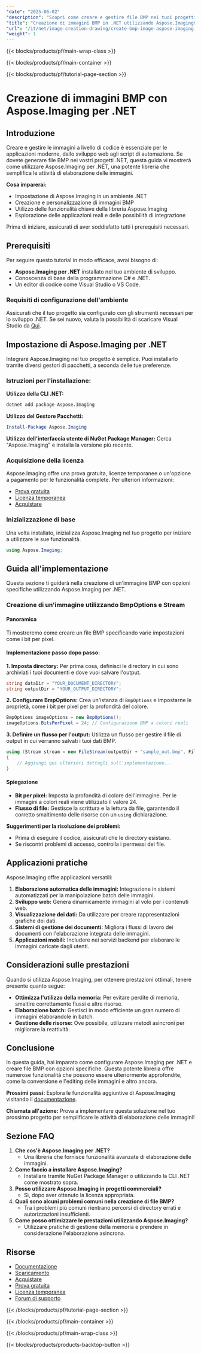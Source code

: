 ```yaml
---
"date": "2025-06-02"
"description": "Scopri come creare e gestire file BMP nei tuoi progetti .NET utilizzando la libreria Aspose.Imaging. Questa guida illustra la configurazione, la personalizzazione e le applicazioni pratiche."
"title": "Creazione di immagini BMP in .NET utilizzando Aspose.Imaging&#58; una guida completa"
"url": "/it/net/image-creation-drawing/create-bmp-image-aspose-imaging-dotnet/"
"weight": 1
---
```


{{< blocks/products/pf/main-wrap-class >}}

{{< blocks/products/pf/main-container >}}

{{< blocks/products/pf/tutorial-page-section >}}
# Creazione di immagini BMP con Aspose.Imaging per .NET

## Introduzione
Creare e gestire le immagini a livello di codice è essenziale per le applicazioni moderne, dallo sviluppo web agli script di automazione. Se dovete generare file BMP nei vostri progetti .NET, questa guida vi mostrerà come utilizzare Aspose.Imaging per .NET, una potente libreria che semplifica le attività di elaborazione delle immagini.

**Cosa imparerai:**
- Impostazione di Aspose.Imaging in un ambiente .NET
- Creazione e personalizzazione di immagini BMP
- Utilizzo delle funzionalità chiave della libreria Aspose.Imaging
- Esplorazione delle applicazioni reali e delle possibilità di integrazione

Prima di iniziare, assicurati di aver soddisfatto tutti i prerequisiti necessari.

## Prerequisiti
Per seguire questo tutorial in modo efficace, avrai bisogno di:
- **Aspose.Imaging per .NET** installato nel tuo ambiente di sviluppo.
- Conoscenza di base della programmazione C# e .NET.
- Un editor di codice come Visual Studio o VS Code.

### Requisiti di configurazione dell'ambiente
Assicurati che il tuo progetto sia configurato con gli strumenti necessari per lo sviluppo .NET. Se sei nuovo, valuta la possibilità di scaricare Visual Studio da [Qui](https://visualstudio.microsoft.com/).

## Impostazione di Aspose.Imaging per .NET
Integrare Aspose.Imaging nel tuo progetto è semplice. Puoi installarlo tramite diversi gestori di pacchetti, a seconda delle tue preferenze.

### Istruzioni per l'installazione:

**Utilizzo della CLI .NET:**
```bash
dotnet add package Aspose.Imaging
```

**Utilizzo del Gestore Pacchetti:**
```powershell
Install-Package Aspose.Imaging
```

**Utilizzo dell'interfaccia utente di NuGet Package Manager:**
Cerca "Aspose.Imaging" e installa la versione più recente.

### Acquisizione della licenza
Aspose.Imaging offre una prova gratuita, licenze temporanee o un'opzione a pagamento per le funzionalità complete. Per ulteriori informazioni:
- [Prova gratuita](https://releases.aspose.com/imaging/net/)
- [Licenza temporanea](https://purchase.aspose.com/temporary-license/)
- [Acquistare](https://purchase.aspose.com/buy)

### Inizializzazione di base
Una volta installato, inizializza Aspose.Imaging nel tuo progetto per iniziare a utilizzare le sue funzionalità.
```csharp
using Aspose.Imaging;
```

## Guida all'implementazione
Questa sezione ti guiderà nella creazione di un'immagine BMP con opzioni specifiche utilizzando Aspose.Imaging per .NET. 

### Creazione di un'immagine utilizzando BmpOptions e Stream
#### Panoramica
Ti mostreremo come creare un file BMP specificando varie impostazioni come i bit per pixel.

#### Implementazione passo dopo passo:
**1. Imposta directory:**
Per prima cosa, definisci le directory in cui sono archiviati i tuoi documenti e dove vuoi salvare l'output.
```csharp
string dataDir = "YOUR_DOCUMENT_DIRECTORY";
string outputDir = "YOUR_OUTPUT_DIRECTORY";
```

**2. Configurare BmpOptions:**
Crea un'istanza di `BmpOptions` e impostarne le proprietà, come i bit per pixel per la profondità del colore.
```csharp
BmpOptions imageOptions = new BmpOptions();
imageOptions.BitsPerPixel = 24; // Configurazione BMP a colori reali
```

**3. Definire un flusso per l'output:**
Utilizza un flusso per gestire il file di output in cui verranno salvati i tuoi dati BMP.
```csharp
using (Stream stream = new FileStream(outputDir + "sample_out.bmp", FileMode.Create))
{
    // Aggiungi qui ulteriori dettagli sull'implementazione...
}
```

#### Spiegazione
- **Bit per pixel:** Imposta la profondità di colore dell'immagine. Per le immagini a colori reali viene utilizzato il valore 24.
- **Flusso di file:** Gestisce la scrittura e la lettura da file, garantendo il corretto smaltimento delle risorse con un `using` dichiarazione.

**Suggerimenti per la risoluzione dei problemi:**
- Prima di eseguire il codice, assicurati che le directory esistano.
- Se riscontri problemi di accesso, controlla i permessi dei file.

## Applicazioni pratiche
Aspose.Imaging offre applicazioni versatili:
1. **Elaborazione automatica delle immagini:** Integrazione in sistemi automatizzati per la manipolazione batch delle immagini.
2. **Sviluppo web:** Genera dinamicamente immagini al volo per i contenuti web.
3. **Visualizzazione dei dati:** Da utilizzare per creare rappresentazioni grafiche dei dati.
4. **Sistemi di gestione dei documenti:** Migliora i flussi di lavoro dei documenti con l'elaborazione integrata delle immagini.
5. **Applicazioni mobili:** Includere nei servizi backend per elaborare le immagini caricate dagli utenti.

## Considerazioni sulle prestazioni
Quando si utilizza Aspose.Imaging, per ottenere prestazioni ottimali, tenere presente quanto segue:
- **Ottimizza l'utilizzo della memoria:** Per evitare perdite di memoria, smaltire correttamente flussi e altre risorse.
- **Elaborazione batch:** Gestisci in modo efficiente un gran numero di immagini elaborandole in batch.
- **Gestione delle risorse:** Ove possibile, utilizzare metodi asincroni per migliorare la reattività.

## Conclusione
In questa guida, hai imparato come configurare Aspose.Imaging per .NET e creare file BMP con opzioni specifiche. Questa potente libreria offre numerose funzionalità che possono essere ulteriormente approfondite, come la conversione e l'editing delle immagini e altro ancora.

**Prossimi passi:**
Esplora le funzionalità aggiuntive di Aspose.Imaging visitando il [documentazione](https://reference.aspose.com/imaging/net/).

**Chiamata all'azione:** Prova a implementare questa soluzione nel tuo prossimo progetto per semplificare le attività di elaborazione delle immagini!

## Sezione FAQ
1. **Che cos'è Aspose.Imaging per .NET?**
   - Una libreria che fornisce funzionalità avanzate di elaborazione delle immagini.
2. **Come faccio a installare Aspose.Imaging?**
   - Installare tramite NuGet Package Manager o utilizzando la CLI .NET come mostrato sopra.
3. **Posso utilizzare Aspose.Imaging in progetti commerciali?**
   - Sì, dopo aver ottenuto la licenza appropriata.
4. **Quali sono alcuni problemi comuni nella creazione di file BMP?**
   - Tra i problemi più comuni rientrano percorsi di directory errati e autorizzazioni insufficienti.
5. **Come posso ottimizzare le prestazioni utilizzando Aspose.Imaging?**
   - Utilizzare pratiche di gestione della memoria e prendere in considerazione l'elaborazione asincrona.

## Risorse
- [Documentazione](https://reference.aspose.com/imaging/net/)
- [Scaricamento](https://releases.aspose.com/imaging/net/)
- [Acquistare](https://purchase.aspose.com/buy)
- [Prova gratuita](https://releases.aspose.com/imaging/net/)
- [Licenza temporanea](https://purchase.aspose.com/temporary-license/)
- [Forum di supporto](https://forum.aspose.com/c/imaging/10)

{{< /blocks/products/pf/tutorial-page-section >}}

{{< /blocks/products/pf/main-container >}}

{{< /blocks/products/pf/main-wrap-class >}}

{{< blocks/products/products-backtop-button >}}